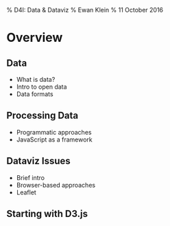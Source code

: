 % D4I: Data &amp; Dataviz
% Ewan Klein
% 11 October 2016

# Overview

## Data

* What is data?
* Intro to open data
* Data formats


## Processing Data

* Programmatic approaches
* JavaScript as a framework

## Dataviz Issues

* Brief intro
* Browser-based approaches
* Leaflet

## Starting with D3.js






